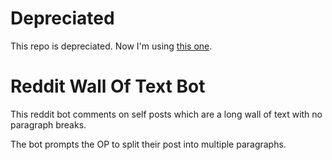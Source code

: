 # Depreciated

This repo is depreciated. Now I'm using [this one](https://github.com/mlda065/paragraphiser_bot_aws).

# Reddit Wall Of Text Bot

This reddit bot comments on self posts which are a long wall of text with no paragraph breaks.

The bot prompts the OP to split their post into multiple paragraphs.


